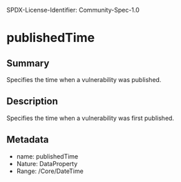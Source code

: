 SPDX-License-Identifier: Community-Spec-1.0

# publishedTime

## Summary

Specifies the time when a vulnerability was published.

## Description

Specifies the time when a vulnerability was first published.

## Metadata

- name: publishedTime
- Nature: DataProperty
- Range: /Core/DateTime

